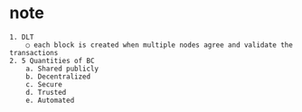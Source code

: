 # note
	1. DLT
		○ each block is created when multiple nodes agree and validate the transactions
	2. 5 Quantities of BC
		a. Shared publicly
		b. Decentralized
		c. Secure
		d. Trusted 
		e. Automated
